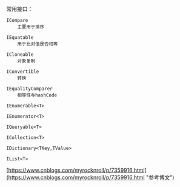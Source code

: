 常用接口：

	ICompare
		主要用于排序

	IEquatable
		用于比对值是否相等

	ICloneable
		对象复制

	IConvertible
		转换

	IEqualityComparer
		相等性与hashCode

	IEnumerable<T>

	IEnumerator<T>

	IQueryable<T>

	ICollection<T>

	IDictionary<TKey,TValue>

	IList<T>

[https://www.cnblogs.com/myrocknroll/p/7359916.html](https://www.cnblogs.com/myrocknroll/p/7359916.html "参考博文")